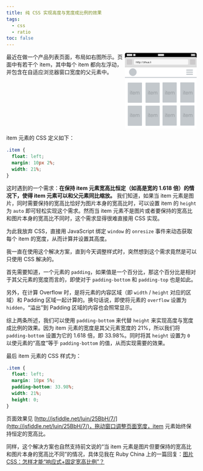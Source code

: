 ```yaml
---
title: 纯 CSS 实现高度与宽度成比例的效果
tags:
  - css
  - ratio
toc: false
---
```


<div style="overflow: auto">
<img style="float:right" src="/assets/images/keep-height-relevant-to-width-using-css.png" width="190" height="200" />
最近在做一个产品列表页面，布局如右图所示。页面中有若干个 item，其中每个 item 都向左浮动，并包含在自适应浏览器窗口宽度的父元素中。
</div>

item 元素的 CSS 定义如下：

```css
.item {
  float: left;
  margin: 10px 2%;
  width: 21%;
}
```

这时遇到的一个需求：**在保持 item 元素宽高比恒定（如高是宽的 1.618 倍）的情况下，使得 item 元素可以和父元素同比缩放。** 我们知道，如果当 item 元素是图片，同时需要保持的宽高比恰好为图片本身的宽高比时，可以设置 item 的 `height` 为 `auto` 即可轻松实现这个需求。然而当 item 元素不是图片或者要保持的宽高比和图片本身的宽高比不同时，这个需求显得很难直接用 CSS 实现。

为此我放弃 CSS，直接用 JavaScript 绑定 `window` 的 `onresize` 事件来动态获取每个 item 的宽度，从而计算并设置其高度。

我一直在使用这个解决方案，直到今天调整样式时，突然想到这个需求竟然是可以只使用 CSS 解决的。

<!-- more -->

首先需要知道，一个元素的 `padding`，如果值是一个百分比，那这个百分比是相对于其父元素的宽度而言的，即使对于 `padding-bottom` 和 `padding-top` 也是如此。

另外，在计算 Overflow 时，是将元素的内容区域（即 `width` / `height` 对应的区域）和 Padding 区域一起计算的。换句话说，即使将元素的 `overflow` 设置为 `hidden`，“溢出”到 Padding 区域的内容也会照常显示。

综上两条所述，我们可以使用 `padding-bottom` 来代替 `height` 来实现高度与宽度成比例的效果。因为 item 元素的宽度是其父元素宽度的 21%，所以我们将 `padding-bottom` 设置为它的 1.618 倍，即 33.98%。同时将其 `height` 设置为 `0` 以使元素的“高度”等于 `padding-bottom` 的值，从而实现需要的效果。

最后 item 元素的 CSS 样式为：

```css
.item {
  float: left;
  margin: 10px 5%;
  padding-bottom: 33.98%;
  width: 21%;
  height: 0;
}
```

页面效果见 [http://jsfiddle.net/luin/25BbH/7/](http://jsfiddle.net/luin/25BbH/7/)，拖动窗口调整页面宽度，item 元素始终保持恒定的宽高比。

同样，这个解决方案也自然支持前文说的“当 item 元素是图片但要保持的宽高比和图片本身的宽高比不同”的情况，具体见我在 Ruby China 上的一篇回复：[图片 CSS：怎样才能“响应式+固定宽高比例”？](http://ruby-china.org/topics/17011#reply15)
